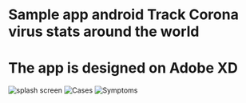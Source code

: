 # Sample app android Track Corona virus stats around the world
# The app is designed on Adobe XD 

![splash screen](https://user-images.githubusercontent.com/54207974/86519759-bad91b00-be46-11ea-9c8b-94e3f3b51090.png)
![Cases](https://user-images.githubusercontent.com/54207974/86519757-b90f5780-be46-11ea-8d23-ee891d041518.png)
![Symptoms](https://user-images.githubusercontent.com/54207974/86519760-bc0a4800-be46-11ea-8e0f-989faa2f7557.png)

